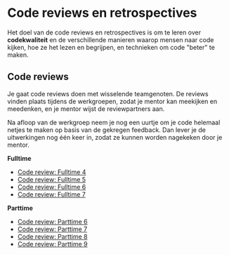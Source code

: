 # Code reviews en retrospectives

Het doel van de code reviews en retrospectives is om te leren over **codekwaliteit** en de verschillende manieren waarop mensen naar code kijken, hoe ze het lezen en begrijpen, en technieken om code "beter" te maken.

## Code reviews

Je gaat code reviews doen met wisselende teamgenoten. De reviews vinden plaats tijdens de werkgroepen, zodat je mentor kan meekijken en meedenken, en je mentor wijst de reviewpartners aan.

Na afloop van de werkgroep neem je nog een uurtje om je code helemaal netjes te maken op basis van de gekregen feedback. Dan lever je de uitwerkingen nog één keer in, zodat ze kunnen worden nagekeken door je mentor.

**Fulltime**

- [Code review: Fulltime 4](/modules/fulltime-4)
- [Code review: Fulltime 5](/modules/fulltime-5)
- [Code review: Fulltime 6](/modules/fulltime-6)
- [Code review: Fulltime 7](/modules/fulltime-7)

**Parttime**

- [Code review: Parttime 6](/modules/parttime-6)
- [Code review: Parttime 7](/modules/parttime-7)
- [Code review: Parttime 8](/modules/parttime-8)
- [Code review: Parttime 9](/modules/parttime-9)

<!--

## Retrospectives

Zodra je opdrachten zijn nagekeken krijg je een aantal feedbackpunten van je mentor. Dit kunnen nooit alle dingen zijn die verbeterd kunnen worden aan je uitwerking, maar een aantal belangrijke punten worden er wel uitgelicht. Aan jou om te kijken hoe je de feedback in volgende opdrachten kunt toepassen.

Retrospectives zijn er om je te helpen nog even actief naar de feedback te kijken voordat je verder gaat. Op de pagina's hieronder vul je een retrospective in. Er is daar ook ruimte om aan te geven dat je een deel van de feedback niet begrijpt---maar vraag je mentor vooral gewoon om hulp als dit nodig is!

De retrospectives gelden zowel voor Parttime als Fulltime, maar die laatste groep doet alleen de eerste drie.

- [Retrospective 4](/modules/retrospective-4)
- [Retrospective 5](/modules/retrospective-5)
- [Retrospective 6](/modules/retrospective-6)
- [Retrospective 7](/modules/retrospective-7)
- [Retrospective 8](/modules/retrospective-8)
- [Retrospective 9](/modules/retrospective-9)
- [Retrospective 10](/modules/retrospective-10)
- [Retrospective 11](/modules/retrospective-11)

-->
